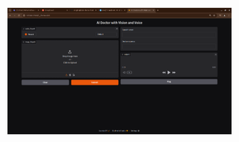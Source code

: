![](https://github.com/singhraj00/ai-doctor-bot/blob/main/Screenshot%20from%202025-03-04%2015-09-34.png)
